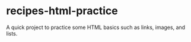 # recipes-html-practice
A quick project to practice some HTML basics such as links, images, and lists.
